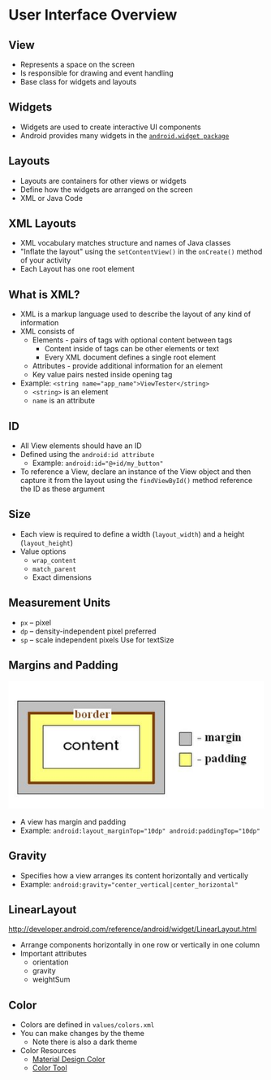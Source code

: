 # User Interface Overview


## View
- Represents a space on the screen
- Is responsible for drawing and event handling
- Base class for widgets and layouts

## Widgets
- Widgets are used to create interactive UI components
- Android provides many widgets in the [`android.widget package`](http://developer.android.com/reference/android/widget/package-summary.html)

## Layouts
- Layouts are containers for other views or widgets
- Define how the widgets are arranged on the screen
- XML or Java Code

## XML Layouts
- XML vocabulary matches structure and names of Java classes
- "Inflate the layout" using the `setContentView()` in the `onCreate()` method of your activity
- Each Layout has one root element

## What is XML?
- XML is a markup language used to describe the layout of any kind of information
- XML consists of
  - Elements - pairs of tags with optional content between tags
    - Content inside of tags can be other elements or text
    - Every XML document defines a single root element
  - Attributes - provide additional information for an element
  - Key value pairs nested inside opening tag
- Example: `<string name="app_name">ViewTester</string>`
  - `<string>` is an element
  - `name` is an attribute


## ID
- All View elements should have an ID
- Defined using the `android:id attribute`
  - Example:  `android:id="@+id/my_button"`
- To reference a View, declare an instance of the View object and then capture it from the layout using the `findViewById()` method reference the ID as these argument


## Size
- Each view is required to define a width (`layout_width`) and a height (`layout_height`)
- Value options
  - `wrap_content`
  - `match_parent`
  - Exact dimensions

## Measurement Units
- `px` – pixel
- `dp` – density-independent pixel
preferred
- `sp` – scale independent pixels
Use for textSize

## Margins and Padding
![](images/magin-padding.png)
- A view has margin and padding
- Example: `android:layout_marginTop="10dp" android:paddingTop="10dp"`



## Gravity
- Specifies how a view arranges its content horizontally and vertically
- Example: `android:gravity="center_vertical|center_horizontal"`

## LinearLayout
http://developer.android.com/reference/android/widget/LinearLayout.html
- Arrange components horizontally in one row or vertically in one column
- Important attributes
  - orientation
  - gravity
  - weightSum

## Color
- Colors are defined in `values/colors.xml`
- You can  make changes by the theme
    - Note there is also a dark theme
- Color Resources
  - [Material Design Color](https://material.io/design/color/the-color-system.html#color-usage-and-palettes)
  - [Color Tool](https://material.io/resources/color/#!/?view.left=0&view.right=0&primary.color=6002ee)
